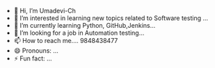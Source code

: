 - 👋 Hi, I’m Umadevi-Ch
- 👀 I’m interested in learning new topics related to Software testing  ...
- 🌱 I’m currently learning Python, GitHub,Jenkins...
- 💞️ I’m looking for a job in Automation testing...
- 📫 How to reach me.... 9848438477
- 😄 Pronouns: ...
- ⚡ Fun fact: ...

<!---
Umadevi-Ch/Umadevi-Ch is a ✨ special ✨ repository because its `README.md` (this file) appears on your GitHub profile.
You can click the Preview link to take a look at your changes.
--->
